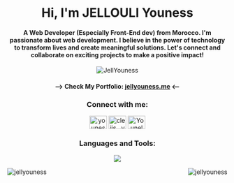                                                               
<!-- ![MasterHead](./github-header-image.png) -->
<h1 align="center">Hi, I'm JELLOULI Youness</h1>

<h4 align="center">A Web Developer (Especially Front-End dev) from Morocco. I'm passionate about web development. I believe in the power of technology to transform lives and create meaningful solutions. Let's connect and collaborate on exciting projects to make a positive impact!</h4>

<p align="center"> 
 <img src="https://komarev.com/ghpvc/?username=JellYouness&label=Profile%20views&color=blueviolet&style=flat" alt="JellYouness" /> 
<!--  <img src="https://img.shields.io/badge/Languages-Python | Java | PHP | Typescript | Node | React -green.svg" alt="supun nanayakkara's languages" /> -->
<!--  <img alt="Profile followers" src="https://img.shields.io/github/followers/JellYouness"> -->
</p>

<h4 align="center"> 
--> Check My Portfolio: <a href="https://jellyouness.me" target="blank">jellyouness.me</a> <--
</h4>

<h3 align="center">Connect with me:</h3>
<p align="center">
<a href="https://linkedin.com/in/youness-jellouli-35095423b" target="blank"><img align="center" src="https://raw.githubusercontent.com/rahuldkjain/github-profile-readme-generator/master/src/images/icons/Social/linked-in-alt.svg" alt="youness-jellouli-35095423b" height="30" width="40" /></a>
<a href="https://instagram.com/cleiis__ynx" target="blank"><img align="center" src="https://raw.githubusercontent.com/rahuldkjain/github-profile-readme-generator/master/src/images/icons/Social/instagram.svg" alt="cleiis__ynx" height="30" width="40" /></a>
<a href="https://discord.gg/Younelo#9934" target="blank"><img align="center" src="https://raw.githubusercontent.com/rahuldkjain/github-profile-readme-generator/master/src/images/icons/Social/discord.svg" alt="Younelo#9934" height="30" width="40" /></a>
</p>

<h3 align="center">Languages and Tools:</h3>
<p align="center">
    <img src="https://skillicons.dev/icons?i=ts,js,react,nextjs,redux,tailwind,materialui,mongodb,mysql,postgresql,php,laravel,nodejs,express,git" />
</p>

<p align="center" style="display: flex; justify-content: space-between;">
  <img align="center" src="https://github-readme-stats.vercel.app/api/top-langs?username=jellyouness&show_icons=true&theme=dark&locale=en&layout=compact" alt="jellyouness" />
  <img align="center" src="https://streak-stats.demolab.com/?user=JellYouness&theme=midnight-purple" alt="jellyouness" />
</p>
